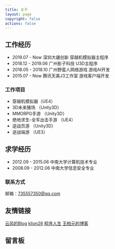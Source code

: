 ```yaml
---
title: 关于
layout: page
copyright: false
actions: false
---
```


## 工作经历
- 2019.07 - Now 深圳大疆创新 穿越机模拟器主程序
- 2018.12 - 2019.06 广州影子科技 U3D主程序
- 2018.05 - 2018.10 广州野蛮人网络游戏 游戏AI开发
- 2015.07 - Now 腾讯天美J3工作室 游戏客户端开发

### 工作项目
 - 穿越机模拟器（UE4）
 - 3D未来猪场 （Unity3D）
 - MMORPG手游 （Unity3D）
 - 绝地求生-全军出击手游 （UE4）
 - 逆战页游 （Unity3D）
 - 逆战端游 （UE3）
 
## 求学经历
- 2012.09 - 2015.06 中南大学计算机技术专业
- 2008.09 - 2012.06 中南大学信息安全专业


### 联系方式
邮箱：[735557350@qq.com][1]

## 友情链接
[云风的Blog][2]
[klion26][3]
[程序人生][4]
[王柏元的博客][5]

## 留言板


  [1]: mailto:%E8%BF%9C%E8%A1%8C%3C735557350@qq.com%3E
  [2]: https://blog.codingnow.com/
  [3]: http://www.klion26.com
  [4]: http://www.programlife.net
  [5]: http://wangbaiyuan.cn